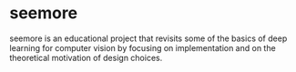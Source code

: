 # seemore
seemore is an educational project that revisits some of the basics of deep learning for computer vision by focusing on implementation and on the theoretical motivation of design choices.

